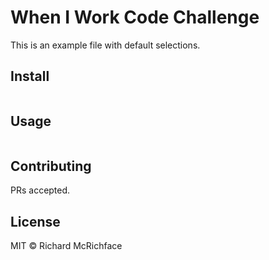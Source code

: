 # When I Work Code Challenge

This is an example file with default selections.

## Install

```
```

## Usage

```
```

## Contributing

PRs accepted.

## License

MIT © Richard McRichface